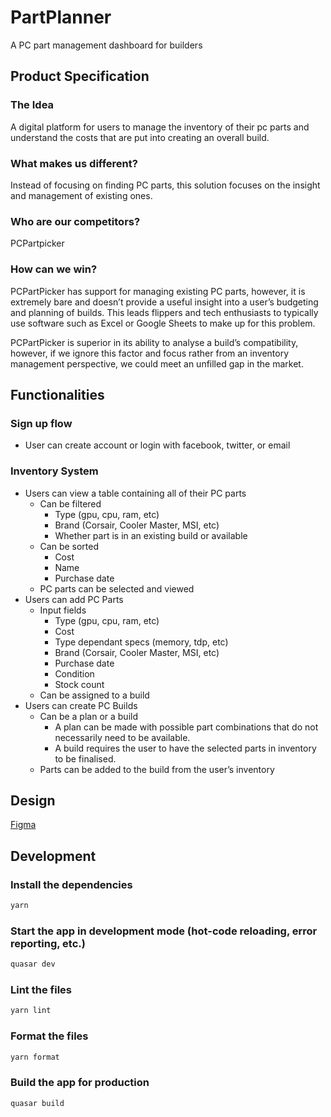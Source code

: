 # PartPlanner

A PC part management dashboard for builders

## Product Specification

### The Idea

A digital platform for users to manage the inventory of their pc parts and understand the costs that are put into
creating an overall build.

### What makes us different?

Instead of focusing on finding PC parts, this solution focuses on the insight and management of existing ones.

### Who are our competitors?

PCPartpicker

### How can we win?

PCPartPicker has support for managing existing PC parts, however, it is extremely bare and doesn’t provide a useful
insight into a user’s budgeting and planning of builds. This leads flippers and tech enthusiasts to typically use
software such as Excel or Google Sheets to make up for this problem.

PCPartPicker is superior in its ability to analyse a build’s compatibility, however, if we ignore this factor and focus
rather from an inventory management perspective, we could meet an unfilled gap in the market.

## Functionalities

### Sign up flow

* User can create account or login with facebook, twitter, or email

### Inventory System

* Users can view a table containing all of their PC parts
  * Can be filtered
    * Type (gpu, cpu, ram, etc)
    * Brand (Corsair, Cooler Master, MSI, etc)
    * Whether part is in an existing build or available
  * Can be sorted
    * Cost
    * Name
    * Purchase date
  * PC parts can be selected and viewed
* Users can add PC Parts
  * Input fields
    * Type (gpu, cpu, ram, etc)
    * Cost
    * Type dependant specs (memory, tdp, etc)
    * Brand (Corsair, Cooler Master, MSI, etc)
    * Purchase date
    * Condition
    * Stock count
  * Can be assigned to a build
* Users can create PC Builds
  * Can be a plan or a build
    * A plan can be made with possible part combinations that do not necessarily need to be available.
    * A build requires the user to have the selected parts in inventory to be finalised.
  * Parts can be added to the build from the user’s inventory

## Design
[Figma](https://www.figma.com/file/sHO140XGrCqE0GH5w90xDV/PartPlanner?node-id=0%3A1)

## Development

### Install the dependencies

```bash
yarn
```

### Start the app in development mode (hot-code reloading, error reporting, etc.)

```bash
quasar dev
```

### Lint the files

```bash
yarn lint
```

### Format the files

```bash
yarn format
```

### Build the app for production

```bash
quasar build
```
